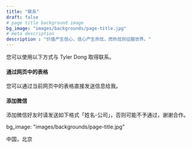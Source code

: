 ```yaml
---
title: "联系"
draft: false
# page title background image
bg_image: "images/backgrounds/page-title.jpg"
# meta description
description : "价值产生信心，信心产生热忱，而热忱则征服世界。"
---
```


您可以使用以下方式与 Tyler Dong 取得联系。

#### 通过网页中的表格

您可以通过当前网页中的表格直接发送信息给我。

#### 添加微信

添加微信好友时请发送如下格式「姓名-公司」，否则可能不予通过，谢谢合作。 

bg_image: "images/backgrounds/page-title.jpg"

中国，北京